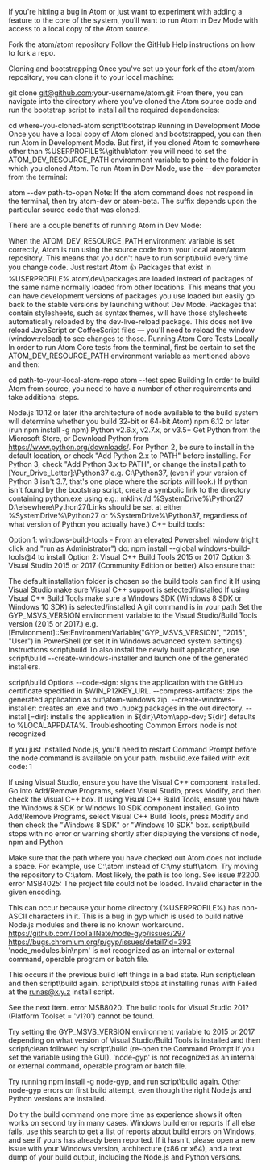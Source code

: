If you're hitting a bug in Atom or just want to experiment with adding a feature to the core of the system, you'll want to run Atom in Dev Mode with access to a local copy of the Atom source.

Fork the atom/atom repository
Follow the GitHub Help instructions on how to fork a repo.

Cloning and bootstrapping
Once you've set up your fork of the atom/atom repository, you can clone it to your local machine:

git clone git@github.com:your-username/atom.git
From there, you can navigate into the directory where you've cloned the Atom source code and run the bootstrap script to install all the required dependencies:

cd where-you-cloned-atom
script\bootstrap
Running in Development Mode
Once you have a local copy of Atom cloned and bootstrapped, you can then run Atom in Development Mode. But first, if you cloned Atom to somewhere other than %USERPROFILE%\github\atom you will need to set the ATOM_DEV_RESOURCE_PATH environment variable to point to the folder in which you cloned Atom. To run Atom in Dev Mode, use the --dev parameter from the terminal:

atom --dev path-to-open
Note: If the atom command does not respond in the terminal, then try atom-dev or atom-beta. The suffix depends upon the particular source code that was cloned.

There are a couple benefits of running Atom in Dev Mode:

When the ATOM_DEV_RESOURCE_PATH environment variable is set correctly, Atom is run using the source code from your local atom/atom repository. This means that you don't have to run script\build every time you change code. Just restart Atom 👍
Packages that exist in %USERPROFILE%\.atom\dev\packages are loaded instead of packages of the same name normally loaded from other locations. This means that you can have development versions of packages you use loaded but easily go back to the stable versions by launching without Dev Mode.
Packages that contain stylesheets, such as syntax themes, will have those stylesheets automatically reloaded by the dev-live-reload package. This does not live reload JavaScript or CoffeeScript files — you'll need to reload the window (window:reload) to see changes to those.
Running Atom Core Tests Locally
In order to run Atom Core tests from the terminal, first be certain to set the ATOM_DEV_RESOURCE_PATH environment variable as mentioned above and then:

cd path-to-your-local-atom-repo
atom --test spec
Building
In order to build Atom from source, you need to have a number of other requirements and take additional steps.

Node.js 10.12 or later (the architecture of node available to the build system will determine whether you build 32-bit or 64-bit Atom)
npm 6.12 or later (run npm install -g npm)
Python v2.6.x, v2.7.x, or v3.5+
Get Python from the Microsoft Store, or
Download Python from https://www.python.org/downloads/.
For Python 2, be sure to install in the default location, or check "Add Python 2.x to PATH" before installing.
For Python 3, check "Add Python 3.x to PATH", or change the install path to [Your_Drive_Letter]:\Python37 e.g. C:\Python37, (even if your version of Python 3 isn't 3.7, that's one place where the scripts will look.)
If python isn't found by the bootstrap script, create a symbolic link to the directory containing python.exe using e.g.: mklink /d %SystemDrive%\Python27 D:\elsewhere\Python27(Links should be set at either %SystemDrive%\Python27 or %SystemDrive%\Python37, regardless of what version of Python you actually have.)
C++ build tools:

Option 1: windows-build-tools - From an elevated Powershell window (right click and "run as Administrator") do: npm install --global windows-build-tools@4 to install
Option 2: Visual C++ Build Tools 2015 or 2017
Option 3: Visual Studio 2015 or 2017 (Community Edition or better)
Also ensure that:

The default installation folder is chosen so the build tools can find it
If using Visual Studio make sure Visual C++ support is selected/installed
If using Visual C++ Build Tools make sure a Windows SDK (Windows 8 SDK or Windows 10 SDK) is selected/installed
A git command is in your path
Set the GYP_MSVS_VERSION environment variable to the Visual Studio/Build Tools version (2015 or 2017.) e.g. [Environment]::SetEnvironmentVariable("GYP_MSVS_VERSION", "2015", "User") in PowerShell (or set it in Windows advanced system settings).
Instructions
script\build
To also install the newly built application, use script\build --create-windows-installer and launch one of the generated installers.

script\build Options
--code-sign: signs the application with the GitHub certificate specified in $WIN_P12KEY_URL.
--compress-artifacts: zips the generated application as out\atom-windows.zip.
--create-windows-installer: creates an .exe and two .nupkg packages in the out directory.
--install[=dir]: installs the application in ${dir}\Atom\app-dev; ${dir} defaults to %LOCALAPPDATA%.
Troubleshooting
Common Errors
node is not recognized

If you just installed Node.js, you'll need to restart Command Prompt before the node command is available on your path.
msbuild.exe failed with exit code: 1

If using Visual Studio, ensure you have the Visual C++ component installed. Go into Add/Remove Programs, select Visual Studio, press Modify, and then check the Visual C++ box.
If using Visual C++ Build Tools, ensure you have the Windows 8 SDK or Windows 10 SDK component installed. Go into Add/Remove Programs, select Visual C++ Build Tools, press Modify and then check the "Windows 8 SDK" or "Windows 10 SDK" box.
script\build stops with no error or warning shortly after displaying the versions of node, npm and Python

Make sure that the path where you have checked out Atom does not include a space. For example, use C:\atom instead of C:\my stuff\atom.
Try moving the repository to C:\atom. Most likely, the path is too long. See issue #2200.
error MSB4025: The project file could not be loaded. Invalid character in the given encoding.

This can occur because your home directory (%USERPROFILE%) has non-ASCII characters in it. This is a bug in gyp which is used to build native Node.js modules and there is no known workaround.
https://github.com/TooTallNate/node-gyp/issues/297
https://bugs.chromium.org/p/gyp/issues/detail?id=393
'node_modules\.bin\npm' is not recognized as an internal or external command, operable program or batch file.

This occurs if the previous build left things in a bad state. Run script\clean and then script\build again.
script\build stops at installing runas with Failed at the runas@x.y.z install script.

See the next item.
error MSB8020: The build tools for Visual Studio 201? (Platform Toolset = 'v1?0') cannot be found.

Try setting the GYP_MSVS_VERSION environment variable to 2015 or 2017 depending on what version of Visual Studio/Build Tools is installed and then script\clean followed by script\build (re-open the Command Prompt if you set the variable using the GUI).
'node-gyp' is not recognized as an internal or external command, operable program or batch file.

Try running npm install -g node-gyp, and run script\build again.
Other node-gyp errors on first build attempt, even though the right Node.js and Python versions are installed.

Do try the build command one more time as experience shows it often works on second try in many cases.
Windows build error reports
If all else fails, use this search to get a list of reports about build errors on Windows, and see if yours has already been reported.
If it hasn't, please open a new issue with your Windows version, architecture (x86 or x64), and a text dump of your build output, including the Node.js and Python versions.
